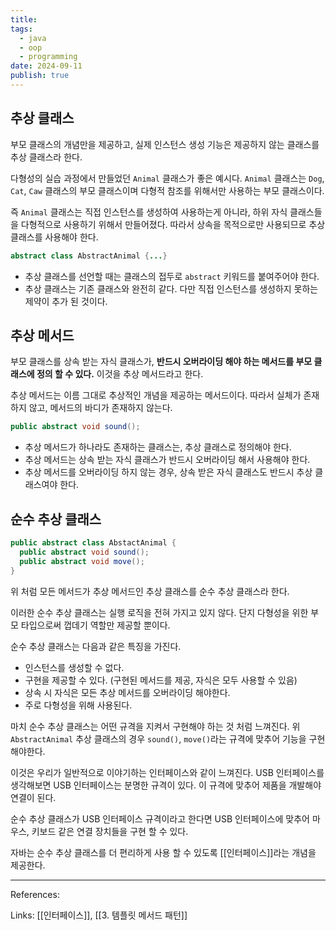 ```yaml
---
title: 
tags:
  - java
  - oop
  - programming
date: 2024-09-11
publish: true
---
```

## 추상 클래스
부모 클래스의 개념만을 제공하고, 실제 인스턴스 생성 기능은 제공하지 않는 클래스를 추상 클래스라 한다.

다형성의 실습 과정에서 만들었던 `Animal` 클래스가 좋은 예시다.
`Animal` 클래스는 `Dog`, `Cat`, `Caw` 클래스의 부모 클래스이며 다형적 참조를 위해서만 사용하는 부모 클래스이다.

즉 `Animal` 클래스는 직접 인스턴스를 생성하여 사용하는게 아니라, 하위 자식 클래스들을 다형적으로 사용하기 위해서 만들어졌다. 따라서 상속을 목적으로만 사용되므로 추상 클래스를 사용해야 한다.

```java
abstract class AbstractAnimal {...}
```

- 추상 클래스를 선언할 때는 클래스의 접두로 `abstract` 키워드를 붙여주어야 한다.
- 추상 클래스는 기존 클래스와 완전히 같다. 다만 직접 인스턴스를 생성하지 못하는 제약이 추가 된 것이다.
## 추상 메서드
부모 클래스를 상속 받는  자식 클래스가, **반드시 오버라이딩 해야 하는 메서드를 부모 클래스에 정의 할 수 있다.** 이것을 추상 메서드라고 한다.

추상 메서드는 이름 그대로 추상적인 개념을 제공하는 메서드이다. 따라서 실체가 존재하지 않고, 메서드의 바디가 존재하지 않는다.

```java
public abstract void sound();
```

- 추상 메서드가 하나라도 존재하는 클래스는, 추상 클래스로 정의해야 한다.
- 추상 메서드는 상속 받는 자식 클래스가 반드시 오버라이딩 해서 사용해야 한다.
- 추상 메서드를 오버라이딩 하지 않는 경우, 상속 받은 자식 클래스도 반드시 추상 클래스여야 한다.

## 순수 추상 클래스
```java
public abstract class AbstactAnimal {  
  public abstract void sound();  
  public abstract void move();
}
```
위 처럼 모든 메서드가 추상 메서드인 추상 클래스를 순수 추상 클래스라 한다.

이러한 순수 추상 클래스는 실행 로직을 전혀 가지고 있지 않다. 단지 다형성을 위한 부모 타입으로써 껍데기 역할만 제공할 뿐이다.

순수 추상 클래스는 다음과 같은 특징을 가진다.
- 인스턴스를 생성할 수 없다.
- 구현을 제공할 수 있다. (구현된 메서드를 제공, 자식은 모두 사용할 수 있음)
- 상속 시 자식은 모든 추상 메서드를 오버라이딩 해야한다.
- 주로 다형성을 위해 사용된다.

마치 순수 추상 클래스는 어떤 규격을 지켜서 구현해야 하는 것 처럼 느껴진다. 위 `AbstractAnimal` 추상 클래스의 경우 `sound()`, `move()`라는 규격에 맞추어 기능을 구현 해야한다.

이것은 우리가 일반적으로 이야기하는 인터페이스와 같이 느껴진다. USB 인터페이스를 생각해보면 USB 인터페이스는 분명한 규격이 있다. 이 규격에 맞추어 제품을 개발해야 연결이 된다.

순수 추상 클래스가 USB 인터페이스 규격이라고 한다면 USB 인터페이스에 맞추어 마우스, 키보드 같은 연결 장치들을 구현 할 수 있다.

자바는 순수 추상 클래스를 더 편리하게 사용 할 수 있도록 [[인터페이스]]라는 개념을 제공한다.

---
References: 

Links: [[인터페이스]], [[3. 템플릿 메서드 패턴]]